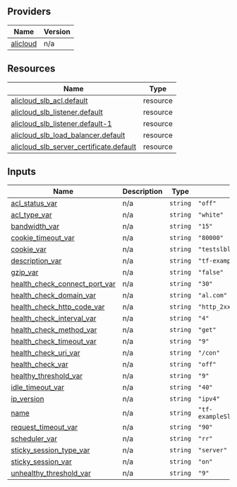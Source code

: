 <!-- BEGIN_TF_DOCS -->
## Providers

| Name | Version |
|------|---------|
| <a name="provider_alicloud"></a> [alicloud](#provider\_alicloud) | n/a |

## Resources

| Name | Type |
|------|------|
| [alicloud_slb_acl.default](https://registry.terraform.io/providers/hashicorp/alicloud/latest/docs/resources/slb_acl) | resource |
| [alicloud_slb_listener.default](https://registry.terraform.io/providers/hashicorp/alicloud/latest/docs/resources/slb_listener) | resource |
| [alicloud_slb_listener.default-1](https://registry.terraform.io/providers/hashicorp/alicloud/latest/docs/resources/slb_listener) | resource |
| [alicloud_slb_load_balancer.default](https://registry.terraform.io/providers/hashicorp/alicloud/latest/docs/resources/slb_load_balancer) | resource |
| [alicloud_slb_server_certificate.default](https://registry.terraform.io/providers/hashicorp/alicloud/latest/docs/resources/slb_server_certificate) | resource |

## Inputs

| Name | Description | Type | Default | Required |
|------|-------------|------|---------|:--------:|
| <a name="input_acl_status_var"></a> [acl\_status\_var](#input\_acl\_status\_var) | n/a | `string` | `"off"` | no |
| <a name="input_acl_type_var"></a> [acl\_type\_var](#input\_acl\_type\_var) | n/a | `string` | `"white"` | no |
| <a name="input_bandwidth_var"></a> [bandwidth\_var](#input\_bandwidth\_var) | n/a | `string` | `"15"` | no |
| <a name="input_cookie_timeout_var"></a> [cookie\_timeout\_var](#input\_cookie\_timeout\_var) | n/a | `string` | `"80000"` | no |
| <a name="input_cookie_var"></a> [cookie\_var](#input\_cookie\_var) | n/a | `string` | `"testslblistenercookie"` | no |
| <a name="input_description_var"></a> [description\_var](#input\_description\_var) | n/a | `string` | `"tf-exampleSlbListenerConfigSpot3216"` | no |
| <a name="input_gzip_var"></a> [gzip\_var](#input\_gzip\_var) | n/a | `string` | `"false"` | no |
| <a name="input_health_check_connect_port_var"></a> [health\_check\_connect\_port\_var](#input\_health\_check\_connect\_port\_var) | n/a | `string` | `"30"` | no |
| <a name="input_health_check_domain_var"></a> [health\_check\_domain\_var](#input\_health\_check\_domain\_var) | n/a | `string` | `"al.com"` | no |
| <a name="input_health_check_http_code_var"></a> [health\_check\_http\_code\_var](#input\_health\_check\_http\_code\_var) | n/a | `string` | `"http_2xx,http_3xx"` | no |
| <a name="input_health_check_interval_var"></a> [health\_check\_interval\_var](#input\_health\_check\_interval\_var) | n/a | `string` | `"4"` | no |
| <a name="input_health_check_method_var"></a> [health\_check\_method\_var](#input\_health\_check\_method\_var) | n/a | `string` | `"get"` | no |
| <a name="input_health_check_timeout_var"></a> [health\_check\_timeout\_var](#input\_health\_check\_timeout\_var) | n/a | `string` | `"9"` | no |
| <a name="input_health_check_uri_var"></a> [health\_check\_uri\_var](#input\_health\_check\_uri\_var) | n/a | `string` | `"/con"` | no |
| <a name="input_health_check_var"></a> [health\_check\_var](#input\_health\_check\_var) | n/a | `string` | `"off"` | no |
| <a name="input_healthy_threshold_var"></a> [healthy\_threshold\_var](#input\_healthy\_threshold\_var) | n/a | `string` | `"9"` | no |
| <a name="input_idle_timeout_var"></a> [idle\_timeout\_var](#input\_idle\_timeout\_var) | n/a | `string` | `"40"` | no |
| <a name="input_ip_version"></a> [ip\_version](#input\_ip\_version) | n/a | `string` | `"ipv4"` | no |
| <a name="input_name"></a> [name](#input\_name) | n/a | `string` | `"tf-exampleSlbListenerForwardConfigSpot7418"` | no |
| <a name="input_request_timeout_var"></a> [request\_timeout\_var](#input\_request\_timeout\_var) | n/a | `string` | `"90"` | no |
| <a name="input_scheduler_var"></a> [scheduler\_var](#input\_scheduler\_var) | n/a | `string` | `"rr"` | no |
| <a name="input_sticky_session_type_var"></a> [sticky\_session\_type\_var](#input\_sticky\_session\_type\_var) | n/a | `string` | `"server"` | no |
| <a name="input_sticky_session_var"></a> [sticky\_session\_var](#input\_sticky\_session\_var) | n/a | `string` | `"on"` | no |
| <a name="input_unhealthy_threshold_var"></a> [unhealthy\_threshold\_var](#input\_unhealthy\_threshold\_var) | n/a | `string` | `"9"` | no |
<!-- END_TF_DOCS -->    
